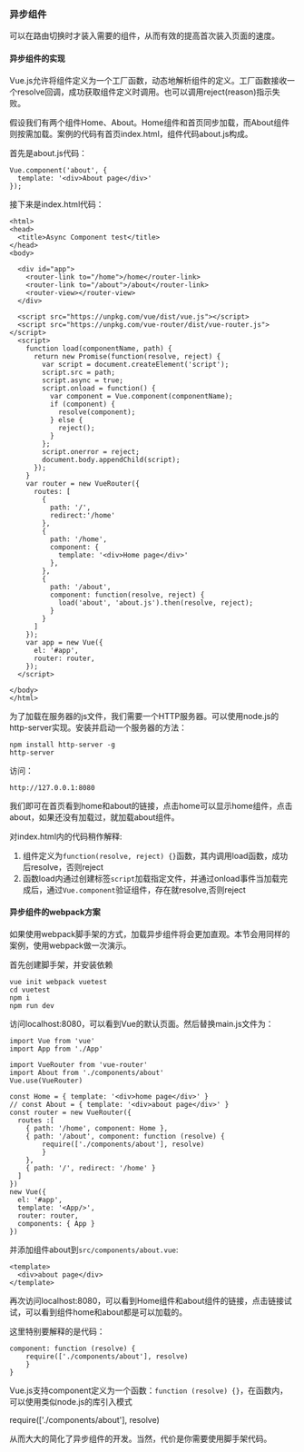 ### 异步组件

可以在路由切换时才装入需要的组件，从而有效的提高首次装入页面的速度。

#### 异步组件的实现

Vue.js允许将组件定义为一个工厂函数，动态地解析组件的定义。工厂函数接收一个resolve回调，成功获取组件定义时调用。也可以调用reject(reason)指示失败。

假设我们有两个组件Home、About。Home组件和首页同步加载，而About组件则按需加载。案例的代码有首页index.html，组件代码about.js构成。

首先是about.js代码：

    Vue.component('about', {
      template: '<div>About page</div>'
    });

接下来是index.html代码：

    <html>
    <head>
      <title>Async Component test</title>
    </head>
    <body>

      <div id="app">
        <router-link to="/home">/home</router-link>
        <router-link to="/about">/about</router-link>
        <router-view></router-view>
      </div>

      <script src="https://unpkg.com/vue/dist/vue.js"></script>
      <script src="https://unpkg.com/vue-router/dist/vue-router.js"></script>
      <script>
        function load(componentName, path) {
          return new Promise(function(resolve, reject) {
            var script = document.createElement('script');
            script.src = path;
            script.async = true;
            script.onload = function() {
              var component = Vue.component(componentName);
              if (component) {
                resolve(component);
              } else {
                reject();
              }
            };
            script.onerror = reject;
            document.body.appendChild(script);
          });
        }
        var router = new VueRouter({
          routes: [
            {
              path: '/',
              redirect:'/home'
            },
            {
              path: '/home',
              component: {
                template: '<div>Home page</div>'
              },
            },
            {
              path: '/about',
              component: function(resolve, reject) {
                load('about', 'about.js').then(resolve, reject);
              }
            }
          ]
        });
        var app = new Vue({
          el: '#app',
          router: router,
        });
      </script>

    </body>
    </html>

为了加载在服务器的js文件，我们需要一个HTTP服务器。可以使用node.js的http-server实现。安装并启动一个服务器的方法：

    npm install http-server -g
    http-server

访问：

    http://127.0.0.1:8080

我们即可在首页看到home和about的链接，点击home可以显示home组件，点击about，如果还没有加载过，就加载about组件。

对index.html内的代码稍作解释:

1. 组件定义为`function(resolve, reject) {}`函数，其内调用load函数，成功后resolve，否则reject
2. 函数load内通过创建标签`script`加载指定文件，并通过onload事件当加载完成后，通过`Vue.component`验证组件，存在就resolve,否则reject

#### 异步组件的webpack方案

如果使用webpack脚手架的方式，加载异步组件将会更加直观。本节会用同样的案例，使用webpack做一次演示。

首先创建脚手架，并安装依赖

    vue init webpack vuetest
    cd vuetest
    npm i
    npm run dev

访问localhost:8080，可以看到Vue的默认页面。然后替换main.js文件为：

    import Vue from 'vue'
    import App from './App'

    import VueRouter from 'vue-router'
    import About from './components/about'
    Vue.use(VueRouter)

    const Home = { template: '<div>home page</div>' }
    // const About = { template: '<div>about page</div>' }
    const router = new VueRouter({
      routes :[
        { path: '/home', component: Home },
        { path: '/about', component: function (resolve) {
            require(['./components/about'], resolve)
            } 
        },
        { path: '/', redirect: '/home' }
      ]
    })
    new Vue({
      el: '#app',
      template: '<App/>',
      router: router,
      components: { App }
    })
并添加组件about到`src/components/about.vue`:

    <template>
      <div>about page</div>
    </template>

再次访问localhost:8080，可以看到Home组件和about组件的链接，点击链接试试，可以看到组件home和about都是可以加载的。

这里特别要解释的是代码：

    component: function (resolve) {
        require(['./components/about'], resolve)
        } 
    }

Vue.js支持component定义为一个函数：`function (resolve) {}`，在函数内，可以使用类似node.js的库引入模式

   require(['./components/about'], resolve)

从而大大的简化了异步组件的开发。当然，代价是你需要使用脚手架代码。





